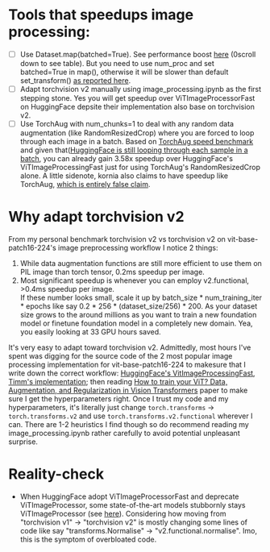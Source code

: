 # Tools that speedups image processing:
- [ ] Use Dataset.map(batched=True). See performance boost [here](https://huggingface.co/learn/nlp-course/en/chapter5/3?fw=pt#the-map-methods-superpowers) (0scroll down to see table). But you need to use num_proc and set batched=True in map(), otherwise it will be slower than default set_transform() [as reported here](https://discuss.huggingface.co/t/using-map-take-7-2x-times-longer-than-set-transform/62285).
- [ ] Adapt torchvision v2 manually using image_processing.ipynb as the first stepping stone. Yes you will get speedup over ViTImageProcessorFast on HuggingFace depsite their implementation also base on torchvision v2.
- [ ] Use TorchAug with num_chunks=1 to deal with any random data augmentation (like RandomResizedCrop) where you are forced to loop through each image in a batch. Based on [TorchAug speed benchmark](https://github.com/juliendenize/torchaug/blob/main/docs/source/include/speed_comparison.md) and given that([HuggingFace is still looping through each sample in a batch](https://github.com/huggingface/transformers/blob/main/src/transformers/image_processing_utils_fast.py#L721-L738), you can already gain 3.58x speedup over HuggingFace's ViTImageProcessingFast just for using TorchAug's RandomResizedCrop alone. A little sidenote, kornia also claims to have speedup like TorchAug, [which is entirely false claim](https://github.com/kornia/kornia/issues/1559).
  
# Why adapt torchvision v2 
From my personal benchmark torchvision v2 vs torchvision v2 on vit-base-patch16-224's image preprocessing workflow I notice 2 things:
1. While data augmentation functions are still more efficient to use them on PIL image than torch tensor, 0.2ms speedup per image.
2. Most significant speedup is whenever you can employ v2.functional, >0.4ms speedup per image. <br>
If these number looks small, scale it up by batch_size * num_training_iter * epochs like say 0.2 * 256 * (dataset_size/256) * 200. As your dataset size grows to the around millions as you want to train a new foundation model or finetune foundation model in a completely new domain. Yea, you easily looking at 33 GPU hours saved. <br>

It's very easy to adapt toward torchvision v2. Admittedly, most hours I've spent was digging for the source code of the 2 most popular image processing implementation for vit-base-patch16-224 to makesure that I write down the correct workflow: [HuggingFace's VitImageProcessingFast](https://github.com/huggingface/transformers/blob/v4.49.0/src/transformers/models/vit/image_processing_vit.py#L152-L283), [Timm's implementation](https://github.com/huggingface/transformers/blob/main/examples/pytorch/image-classification/run_image_classification.py#L337-L362); then reading [How to train your ViT? Data, Augmentation, and Regularization in Vision Transformers](https://arxiv.org/abs/2106.10270) paper to make sure I get the hyperparameters right. Once I trust my code and my hyperparameters, it's literally just change `torch.transforms` -> `torch.transforms.v2` and use `torch.transforms.v2.functional` wherever I can. There are 1-2 heuristics I find though so do recommend reading my image_processing.ipynb rather carefully to avoid potential unpleasant surprise.

# Reality-check
- When HuggingFace adopt ViTImageProcessorFast and deprecate ViTImageProcessor, some state-of-the-art models stubbornly stays ViTImageProcessor (see [here](https://github.com/huggingface/transformers/issues/36193)). Considering how moving from "torchvision v1" -> "torchvision v2" is mostly changing some lines of code like say "transforms.Normalise" -> "v2.functional.normalise". Imo, this is the symptom of overbloated code.
